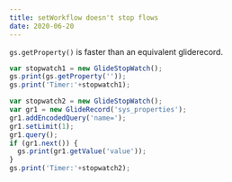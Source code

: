```yaml
---
title: setWorkflow doesn't stop flows
date: 2020-06-20
---
```


`gs.getProperty()` is faster than an equivalent gliderecord.


```js
var stopwatch1 = new GlideStopWatch();
gs.print(gs.getProperty(''));
gs.print('Timer:'+stopwatch1);

var stopwatch2 = new GlideStopWatch();
var gr1 = new GlideRecord('sys_properties');
gr1.addEncodedQuery('name=');
gr1.setLimit(1);
gr1.query();
if (gr1.next()) {
  gs.print(gr1.getValue('value'));
}
gs.print('Timer:'+stopwatch2);
```